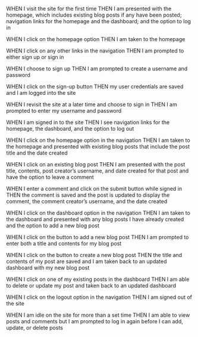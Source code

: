 WHEN I visit the site for the first time
THEN I am presented with the homepage, which includes existing blog posts if any have been posted; navigation links for the homepage and the dashboard; and the option to log in


WHEN I click on the homepage option
THEN I am taken to the homepage


WHEN I click on any other links in the navigation
THEN I am prompted to either sign up or sign in


WHEN I choose to sign up
THEN I am prompted to create a username and password


WHEN I click on the sign-up button
THEN my user credentials are saved and I am logged into the site


WHEN I revisit the site at a later time and choose to sign in
THEN I am prompted to enter my username and password


WHEN I am signed in to the site
THEN I see navigation links for the homepage, the dashboard, and the option to log out


WHEN I click on the homepage option in the navigation
THEN I am taken to the homepage and presented with existing blog posts that include the post title and the date created


WHEN I click on an existing blog post
THEN I am presented with the post title, contents, post creator’s username, and date created for that post and have the option to leave a comment


WHEN I enter a comment and click on the submit button while signed in
THEN the comment is saved and the post is updated to display the comment, the comment creator’s username, and the date created


WHEN I click on the dashboard option in the navigation
THEN I am taken to the dashboard and presented with any blog posts I have already created and the option to add a new blog post


WHEN I click on the button to add a new blog post
THEN I am prompted to enter both a title and contents for my blog post


WHEN I click on the button to create a new blog post
THEN the title and contents of my post are saved and I am taken back to an updated dashboard with my new blog post


WHEN I click on one of my existing posts in the dashboard
THEN I am able to delete or update my post and taken back to an updated dashboard


WHEN I click on the logout option in the navigation
THEN I am signed out of the site


WHEN I am idle on the site for more than a set time
THEN I am able to view posts and comments but I am prompted to log in again before I can add, update, or delete posts
